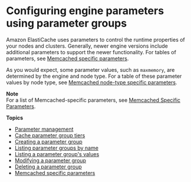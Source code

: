 # Configuring engine parameters using parameter groups<a name="ParameterGroups"></a>

Amazon ElastiCache uses parameters to control the runtime properties of your nodes and clusters\. Generally, newer engine versions include additional parameters to support the newer functionality\. For tables of parameters, see [Memcached specific parameters](ParameterGroups.Memcached.md)\.

As you would expect, some parameter values, such as `maxmemory`, are determined by the engine and node type\. For a table of these parameter values by node type, see [Memcached node\-type specific parameters](ParameterGroups.Memcached.md#ParameterGroups.Memcached.NodeSpecific)\.

**Note**  
For a list of Memcached\-specific parameters, see [Memcached Specific Parameters](https://docs.aws.amazon.com/en_us/AmazonElastiCache/latest/mem-ug/ParameterGroups.Memcached.html)\.

**Topics**
+ [Parameter management](ParameterGroups.Management.md)
+ [Cache parameter group tiers](ParameterGroups.Tiers.md)
+ [Creating a parameter group](ParameterGroups.Creating.md)
+ [Listing parameter groups by name](ParameterGroups.ListingGroups.md)
+ [Listing a parameter group's values](ParameterGroups.ListingValues.md)
+ [Modifying a parameter group](ParameterGroups.Modifying.md)
+ [Deleting a parameter group](ParameterGroups.Deleting.md)
+ [Memcached specific parameters](ParameterGroups.Memcached.md)